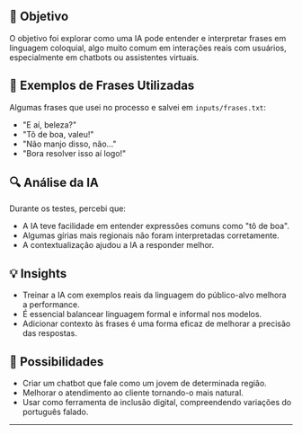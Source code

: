 
## 🧠 Objetivo

O objetivo foi explorar como uma IA pode entender e interpretar frases em linguagem coloquial, algo muito comum em interações reais com usuários, especialmente em chatbots ou assistentes virtuais.

## 📝 Exemplos de Frases Utilizadas

Algumas frases que usei no processo e salvei em `inputs/frases.txt`:
- "E aí, beleza?"
- "Tô de boa, valeu!"
- "Não manjo disso, não..."
- "Bora resolver isso aí logo!"


## 🔍 Análise da IA

Durante os testes, percebi que:
- A IA teve facilidade em entender expressões comuns como "tô de boa".
- Algumas gírias mais regionais não foram interpretadas corretamente.
- A contextualização ajudou a IA a responder melhor.

## 💡 Insights

- Treinar a IA com exemplos reais da linguagem do público-alvo melhora a performance.
- É essencial balancear linguagem formal e informal nos modelos.
- Adicionar contexto às frases é uma forma eficaz de melhorar a precisão das respostas.

## 🚀 Possibilidades

- Criar um chatbot que fale como um jovem de determinada região.
- Melhorar o atendimento ao cliente tornando-o mais natural.
- Usar como ferramenta de inclusão digital, compreendendo variações do português falado.

---
